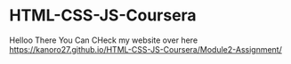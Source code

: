# HTML-CSS-JS-Coursera
Helloo There
You Can CHeck my website over here
https://kanoro27.github.io/HTML-CSS-JS-Coursera/Module2-Assignment/
